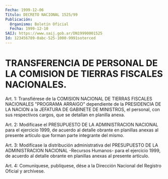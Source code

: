 ```yaml
---
Fecha: 1999-12-06
Título: DECRETO NACIONAL 1525/99
Publicación:
  Organismo: Boletín Oficial
  Fecha: 1999-12-10
SAIJ: https://www.saij.gob.ar/DN19990001525
Id: 123456789-0abc-525-1000-9991soterced
---
```

# TRANSFERENCIA DE PERSONAL DE LA COMISION DE TIERRAS FISCALES NACIONALES.

<a id="1"></a>
Art. 1: Transfiérese de la COMISION NACIONAL DE TIERRAS FISCALES NACIONALES "PROGRAMA ARRAIGO" dependiente de la PRESIDENCIA DE LA NACION a la JEFATURA DE GABINETE DE MINISTROS, el personal, con sus respectivos cargos, que se detallan en planilla anexa.

<a id="2"></a>
Art. 2: Modifícase el PRESUPUESTO DE LA ADMINISTRACION NACIONAL para el ejercicio 1999, de acuerdo al detalle obrante en planillas anexas al presente artículo que forman parte integrante del mismo.

<a id="3"></a>
Art. 3: Modifícase la distribución administrativa del PRESUPUESTO DE LA ADMINISTRACION NACIONAL -Recursos Humanos- para el ejercicio 1999, de acuerdo al detalle obrante en planillas anexas al presente artículo.

<a id="4"></a>
Art. 4: Comuníquese, publíquese, dése a la Dirección Nacional del Registro Oficial y archívese.